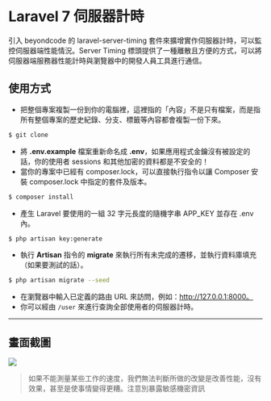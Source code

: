 # Laravel 7 伺服器計時

引入 beyondcode 的 laravel-server-timing 套件來擴增實作伺服器計時，可以監控伺服器端性能情況。Server Timing 標頭提供了一種離散且方便的方式，可以將伺服器端服務器性能計時與瀏覽器中的開發人員工具進行通信。

## 使用方式
- 把整個專案複製一份到你的電腦裡，這裡指的「內容」不是只有檔案，而是指所有整個專案的歷史紀錄、分支、標籤等內容都會複製一份下來。
```sh
$ git clone
```
- 將 __.env.example__ 檔案重新命名成 __.env__，如果應用程式金鑰沒有被設定的話，你的使用者 sessions 和其他加密的資料都是不安全的！
- 當你的專案中已經有 composer.lock，可以直接執行指令以讓 Composer 安裝 composer.lock 中指定的套件及版本。
```sh
$ composer install
```
- 產⽣ Laravel 要使用的一組 32 字元長度的隨機字串 APP_KEY 並存在 .env 內。
```sh
$ php artisan key:generate
```
- 執行 __Artisan__ 指令的 __migrate__ 來執行所有未完成的遷移，並執行資料庫填充（如果要測試的話）。
```sh
$ php artisan migrate --seed
```
- 在瀏覽器中輸入已定義的路由 URL 來訪問，例如：http://127.0.0.1:8000。
- 你可以經由 `/user` 來進行查詢全部使用者的伺服器計時。

----

## 畫面截圖
![](https://i.imgur.com/dXjywZc.png)
> 如果不能測量某些工作的速度，我們無法判斷所做的改變是改善性能，沒有效果，甚至是使事情變得更糟。注意別暴露敏感機密資訊